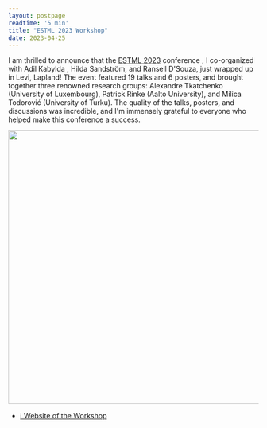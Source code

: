 ```yaml
---
layout: postpage
readtime: '5 min'
title: "ESTML 2023 Workshop"
date: 2023-04-25
---
```


<span class="dropcap">I</span> am thrilled to announce that the [ESTML 2023](https://estml.github.io/) conference , 
I co-organized with Adil Kabylda , Hilda Sandström, and Ransell D'Souza, just wrapped up in Levi, Lapland! 
The event featured 19 talks and 6 posters, and brought together three renowned research groups: 
Alexandre Tkatchenko (University of Luxembourg), Patrick Rinke (Aalto University), and Milica Todorović (University of Turku).
The quality of the talks, posters, and discussions was incredible, 
and I'm immensely grateful to everyone who helped make this conference a success.

<img width=550 src='https://raw.githubusercontent.com/carolin-m/carolin-m.github.io/main/assets/img/posts/estml2023.jpeg'>

- [ℹ️ Website of the Workshop](https://estml.github.io/)
